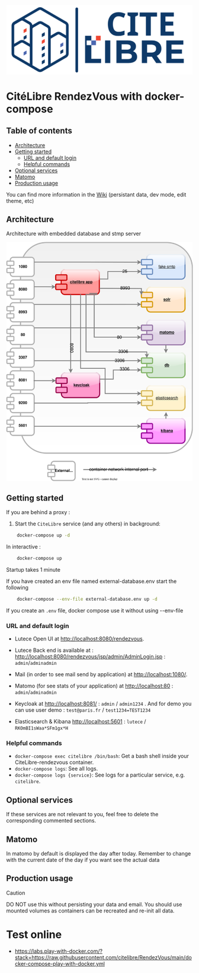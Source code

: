 <p align="center">
	<img src="./utils/CiteLibre.svg" alt="CitéLibre logo"/>
</p>

# CitéLibre RendezVous with docker-compose

## Table of contents

- [Architecture](#architecture)
- [Getting started](#getting-started)
  - [URL and default login](#url-and-default-login)
  - [Helpful commands](#helpful-commands)
- [Optional services](#optional-services)
- [Matomo](#matomo)
- [Production usage](#production-usage)

You can find more information in the [Wiki](https://github.com/citelibre/RendezVous/wiki) (persistant data, dev mode, edit theme, etc)

## Architecture
Architecture with embedded database and stmp server

![CiteLibre architecture diagram](./utils/CiteLibre-rendezvous-docker.svg "CiteLibre architecture")

## Getting started

If you are behind a proxy :

1. Start the `CiteLibre` service (and any others) in background:

```bash
    docker-compose up -d
```

In interactive : 

```bash
    docker-compose up
```

Startup takes 1 minute

If you have created an env file named external-database.env start the following 

```bash
    docker-compose --env-file external-database.env up -d
```

If you create an `.env` file, docker compose use it without using --env-file 


### URL and default login

- Lutece Open UI at <http://localhost:8080/rendezvous>.

- Lutece Back end is available at : <http://localhost:8080/rendezvous/jsp/admin/AdminLogin.jsp> : `admin`/`adminadmin`

- Mail (in order to see mail send by application) at <http://localhost:1080/>.

- Matomo (for see stats of your application) at <http://localhost:80> : `admin`/`adminadmin`

- Keycloak at <http://localhost:8081/> : `admin` / `admin1234` . And for demo you can use user demo : `test@paris.fr` / `test1234=TEST1234`

- Elasticsearch & Kibana <http://localhost:5601> : `lutece` / `RKOmBI1sWaa*SFm1gx*H`

### Helpful commands

- `docker-compose exec citelibre /bin/bash`: Get a bash shell inside your CiteLibre-rendezvous container.
- `docker-compose logs`: See all logs.
- `docker-compose logs {service}`: See logs for a particular service, e.g. `citelibre`.

## Optional services

If these services are not relevant to you, feel free to delete the corresponding commented sections.

## Matomo

In matomo by default is displayed the day after today. Remember to change with the current date of the day if you want see the actual data

## Production usage

> [!CAUTION]
> DO NOT use this without persisting your data and email. You should use
mounted volumes as containers can be recreated and re-init all data. 

# Test online

- https://labs.play-with-docker.com/?stack=https://raw.githubusercontent.com/citelibre/RendezVous/main/docker-compose-play-with-docker.yml
